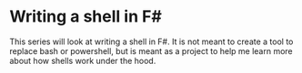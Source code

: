 <meta name="daria:title" content="Writing a shell in F#">
<meta name="daria:title_slug" content="writing_a_shell_in_fsharp">
<meta name="daria:order" content="5">
<meta name="daria:created_on" content="2022-06-23">
<meta name="daria:tags" content="fsharp">
<meta name="daria:image" content="pipes_preview.jpg">

# Writing a shell in F#

This series will look at writing a shell in F#. It is not meant to create a tool to replace bash or powershell, but is meant as a project to help me learn more about how shells work under the hood.